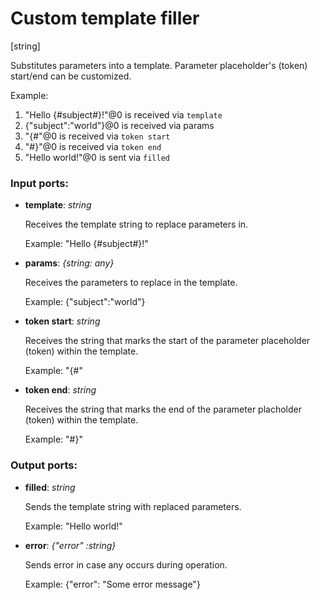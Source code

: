 # Custom template filler

[string]

Substitutes parameters into a template. Parameter placeholder's (token) start/end can be customized.

Example:

1. "Hello {#subject#}!"@0 is received via `template`
2. {"subject":"world"}@0 is received via params
3. "{#"@0 is received via `token start`
4. "#}"@0 is received via `token end`
5. "Hello world!"@0 is sent via `filled`

### Input ports:

* __template__: _string_

    Receives the template string to replace parameters in.
    
    Example:
    "Hello {#subject#}!"



* __params__: _{string: any}_

    Receives the parameters to replace in the template.
    
    Example: 
    {"subject":"world"}



* __token start__: _string_

    Receives the string that marks the start of the parameter placeholder (token) within the template.
    
    Example:
    "{#"



* __token end__: _string_

    Receives the string that marks the end of the parameter placholder (token) within the template.
    
    Example:
    "#}"



### Output ports:

* __filled__: _string_

    Sends the template string with replaced parameters.
    
    Example:
    "Hello world!"



* __error__: _{"error" :string}_

    Sends error in case any occurs during operation.
    
    Example: 
    {"error": "Some error message"}




